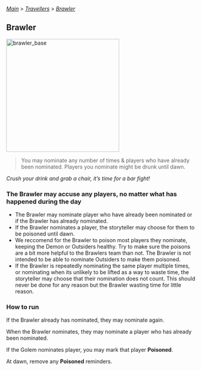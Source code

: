 [*Main*](https://github.com/PowerofMoll/Mining-Timing---A-fancreation-to-Blood-on-the-Clocktower/blob/main) > [_Travellers_](https://github.com/PowerofMoll/Mining-Timing---A-fancreation-to-Blood-on-the-Clocktower/blob/main/Travellers/README.md) > [_Brawler_](https://github.com/PowerofMoll/Mining-Timing---A-fancreation-to-Blood-on-the-Clocktower/blob/main/Travellers/Brawler/README.md)

## Brawler

<img src="https://github.com/user-attachments/assets/5533696a-5930-4c53-b616-2ea7a4f8edc6" alt="brawler_base" width="300" height="300">

> You may nominate any number of times & players who have already been nominated. Players you nominate might be drunk until dawn.

*Crush your drink and grab a chair, it’s time for a bar fight!*

### The Brawler may accuse any players, no matter what has happened during the day
- The Brawler may nominate player who have already been nominated or if the Brawler has already nominated.
- If the Brawler nominates a player, the storyteller may choose for them to be poisoned until dawn.
- We reccomend for the Brawler to poison most players they nominate, keeping the Demon or Outsiders healthy. Try to make sure the poisons are a bit more helpful to the Brawlers team than not. The Brawler is not intended to be able to nominate Outsiders to make them poisoned.
- If the Brawler is repeatedly nominating the same player multiple times, or nominating when its unlikely to be lifted as a way to waste time, the storyteller may choose that their nomination does not count. This should never be done for any reason but the Brawler wasting time for little reason.

### How to run
If the Brawler already has nominated, they may nominate again.

When the Brawler nominates, they may nominate a player who has already been nominated.

If the Golem nominates player, you may mark that player **Poisoned**.

At dawn, remove any **Poisoned** reminders.

